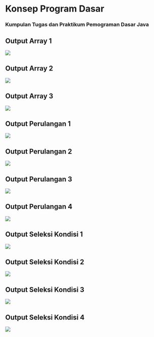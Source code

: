 <h1 align="left">Konsep Program Dasar</h1>
<h3 align="left">Kumpulan Tugas dan Praktikum Pemograman Dasar Java</h3>

<h2 align="left">Output Array 1</h2>
<img src="https://user-images.githubusercontent.com/71278187/153739265-74f57909-4787-4ddf-85c2-248a5db1d7ac.png">

<h2 align="left">Output Array 2</h2>
<img src="https://user-images.githubusercontent.com/71278187/153739274-0c0acaaf-c0a0-4b1a-94d1-1be942ac388c.png">

<h2 align="left">Output Array 3</h2>
<img src="https://user-images.githubusercontent.com/71278187/153739289-a79b000d-0e0d-4fc2-b3fd-bd6761f00019.png">

<h2 align="left">Output Perulangan 1</h2>
<img src="https://user-images.githubusercontent.com/71278187/153739323-6881c422-0ed3-49b8-8b06-4f0b3abe7a6b.png">

<h2 align="left">Output Perulangan 2</h2>
<img src="https://user-images.githubusercontent.com/71278187/153739351-a1730946-ed9e-44a8-bf51-edc0e283fd6a.png">

<h2 align="left">Output Perulangan 3</h2>
<img src="https://user-images.githubusercontent.com/71278187/153739368-1e3c6c0e-e168-482d-a6eb-0a9e9cdecb5c.png">

<h2 align="left">Output Perulangan 4</h2>
<img src="https://user-images.githubusercontent.com/71278187/153739394-f9d3754d-31f9-43dc-972d-a5bcfbf4d326.png">

<h2 align="left">Output Seleksi Kondisi 1</h2>
<img src="https://user-images.githubusercontent.com/71278187/153739419-10718064-8af9-4965-bd65-e2819c0dbdc0.png">

<h2 align="left">Output Seleksi Kondisi 2</h2>
<img src="https://user-images.githubusercontent.com/71278187/153739463-3b9f717b-7f62-463b-8337-95d2e839989e.png">

<h2 align="left">Output Seleksi Kondisi 3</h2>
<img src="https://user-images.githubusercontent.com/71278187/153739482-f8d397b3-3129-4fb3-9663-fa63307e7ee8.png">

<h2 align="left">Output Seleksi Kondisi 4</h2>
<img src="https://user-images.githubusercontent.com/71278187/153739507-1b93c4a0-5458-4bf0-8fb6-1b7010a2ef48.png">
